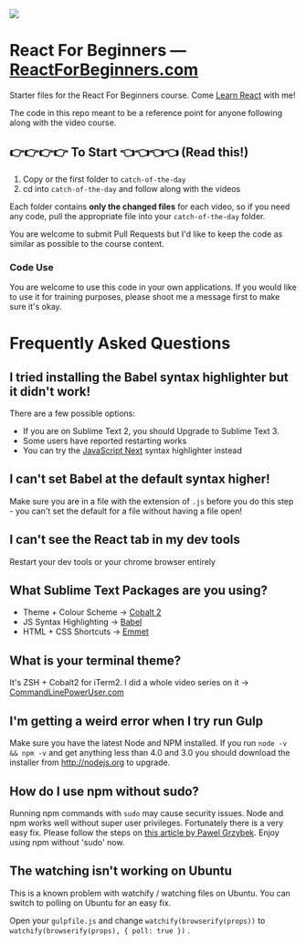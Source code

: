 ![](http://wes.io/dgAQ/content)

# React For Beginners — [ReactForBeginners.com](https://ReactForBeginners.com)

Starter files for the React For Beginners course. Come <a href="https://ReactForBeginners.com/">Learn React</a> with me!

The code in this repo meant to be a reference point for anyone following along with the video course.

## 👉👉👉👉 To Start 👈👈👈👈 (Read this!)

1. Copy or the first folder to `catch-of-the-day`
2. cd into `catch-of-the-day` and follow along with the videos

Each folder contains **only the changed files** for each video, so if you need any code, pull the appropriate file into your `catch-of-the-day` folder.

You are welcome to submit Pull Requests but I'd like to keep the code as similar as possible to the course content.

### Code Use

You are welcome to use this code in your own applications. If you would like to use it for training purposes, please shoot me a message first to make sure it's okay.


# Frequently Asked Questions

## I tried installing the Babel syntax highlighter but it didn't work!

There are a few possible options:

* If you are on Sublime Text 2, you should Upgrade to Sublime Text 3.
* Some users have reported restarting works
* You can try the [JavaScript Next](https://packagecontrol.io/packages/JavaScriptNext%20-%20ES6%20Syntax) syntax highlighter instead

## I can't set Babel at the default syntax higher!

Make sure you are in a file with the extension of `.js` before you do this step - you can't set the default for a file without having a file open!

## I can't see the React tab in my dev tools

Restart your dev tools or your chrome browser entirely

## What Sublime Text Packages are you using?

* Theme + Colour Scheme → [Cobalt 2](https://packagecontrol.io/packages/Theme%20-%20Cobalt2)
* JS Syntax Highlighting → [Babel](https://packagecontrol.io/packages/Babel)
* HTML + CSS Shortcuts → [Emmet](https://packagecontrol.io/packages/Emmet)

## What is your terminal theme?

It's ZSH + Cobalt2 for iTerm2. I did a whole video series on it → [CommandLinePowerUser.com](http://commandlinepoweruser.com/)


## I'm getting a weird error when I try run Gulp

Make sure you have the latest Node and NPM installed. If you run `node -v && npm -v` and get anything less than 4.0 and 3.0 you should download the installer from <http://nodejs.org> to upgrade.

## How do I use npm without sudo?

Running npm commands with `sudo` may cause security issues. Node and npm works well without super user privileges. Fortunately there is a very easy fix. Please follow the steps on [this article by Pawel Grzybek](http://studiorgb.uk/fix-priviliges-and-never-again-use-sudo-with-npm/). Enjoy using npm without 'sudo' now.

## The watching isn't working on Ubuntu

This is a known problem with watchify / watching files on Ubuntu. You can switch to polling on Ubuntu for an easy fix.

Open your `gulpfile.js` and change `watchify(browserify(props))` to `watchify(browserify(props), { poll: true })` .
